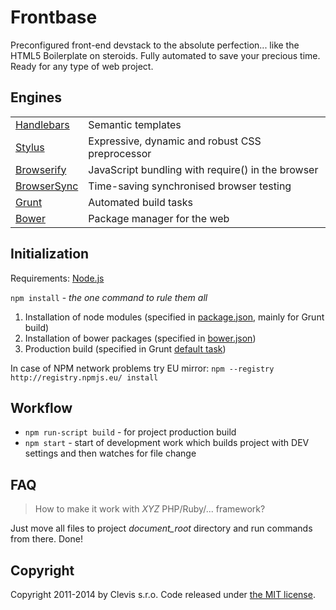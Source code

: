 # Frontbase 

Preconfigured front-end devstack to the absolute perfection... like the HTML5 Boilerplate on steroids. Fully automated to save your precious time. Ready for any type of web project.

## Engines

<table>
<tr><td><a href="http://handlebarsjs.com">Handlebars</a></td><td>Semantic templates</td></tr>
<tr><td><a href="http://learnboost.github.io/stylus">Stylus</a></td><td>Expressive, dynamic and robust CSS preprocessor</td></tr>
<tr><td><a href="http://browserify.org">Browserify</a></td><td>JavaScript bundling with require() in the browser</td></tr>
<tr><td><a href="http://browsersync.io">BrowserSync</a></td><td>Time-saving synchronised browser testing</td></tr>
<tr><td><a href="http://gruntjs.com">Grunt</a></td><td>Automated build tasks</td></tr>
<tr><td><a href="http://bower.io">Bower</a></td><td>Package manager for the web</td></tr>
</table>


## Initialization

Requirements: [Node.js](http://nodejs.org/download)

`npm install` - *the one command to rule them all*

1. Installation of node modules (specified in [package.json](package.json), mainly for Grunt build)
2. Installation of bower packages (specified in [bower.json](bower.json))
3. Production build (specified in Grunt [default task](Gruntfile.js))

In case of NPM network problems try EU mirror: `npm --registry http://registry.npmjs.eu/ install`


## Workflow

* `npm run-script build` - for project production build
* `npm start` - start of development work which builds project with DEV settings and then watches for file change


## FAQ

> How to make it work with *XYZ* PHP/Ruby/... framework?

Just move all files to project *document_root* directory and run commands from there. Done!


## Copyright

Copyright 2011-2014 by Clevis s.r.o. Code released under [the MIT license](LICENSE).

